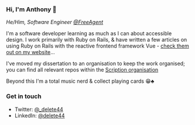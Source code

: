 ### Hi, I'm Anthony 👋

*He/Him, Software Engineer [@FreeAgent](https://www.freeagent.com)*

I'm a software developer learning as much as I can about accessible design. I work primarily with Ruby on Rails, & have written a few articles on using Ruby on Rails with the reactive frontend framework Vue - [check them out on my website](https://www.delete44.com)...

I've moved my dissertation to an organisation to keep the work organised; you can find all relevant repos within the [Scription organisation](https://github.com/delete-44-COMP3000)

Beyond this I'm a total music nerd & collect playing cards 😁♣️

### Get in touch

* Twitter: [@_delete44](https://twitter.com/_delete44)
* LinkedIn: [@delete44](https://www.linkedin.com/in/delete44/)

<!--
**delete-44/delete-44** is a ✨ _special_ ✨ repository because its `README.md` (this file) appears on your GitHub profile.

Here are some ideas to get you started:

- 🔭 I’m currently working on ...
- 🌱 I’m currently learning ...
- 👯 I’m looking to collaborate on ...
- 🤔 I’m looking for help with ...
- 💬 Ask me about ...
- 📫 How to reach me: ...
- 😄 Pronouns: ...
- ⚡ Fun fact: ...
-->
